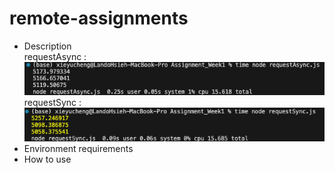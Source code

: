 # remote-assignments
* Description  
  requestAsync :  ![image](https://github.com/LandoHsieh/remote-assignments/blob/dev/images/Async.png?raw=true)  
  requestSync :  ![image](https://github.com/LandoHsieh/remote-assignments/blob/dev/images/Sync.png?raw=true)
* Environment requirements
* How to use
  
